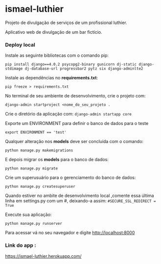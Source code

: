 # ismael-luthier
Projeto de divulgação de serviços de um profissional luthier.

Aplicativo web de divulgação de um bar fictício.

### Deploy local 
Instale as seguinte bibliotecas com o comando pip:

`pip install django==4.0.2 psycopg2-binary gunicorn dj-static django-stdimage dj-database-url progressbar2 pytz six django-adminlte2`

Instale as dependências no **requirements.txt**:
 
`pip freeze > requirements.txt`

No terminal de seu ambiente de desenvolvimento, crie o projeto com: 

`django-admin startproject <nome_do_seu_projeto .`

Crie o diretório da aplicação com:
`django-admin startapp core`
 
Exporte um ENVIRONMENT para definir o banco de dados para o teste
 
`export ENVIRONMENT == 'test'`
 
Qualquer alteração nos **models** deve ser concluída com o comando:
 
`python manage.py makemigrations`
 
E depois migrar os **models** para o banco de dados:
 
`python manage.py migrate`
 
Crie um superusuário para o gerenciamento do banco de dados:
 
`python manage.py createsuperuser`

Quando estiver no ambite de desenvolvimento local ,comente essa última linha em settings.py com um #, deixando-a assim: 
`#SECURE_SSL_REDIRECT = True`
 
Execute sua aplicação:
 
`python manage.py runserver`
 
Para acessar vá no seu navegador e  digite [http://localhost:8000](http://localhost:8000)

### Link do app :

https://ismael-luthier.herokuapp.com/

